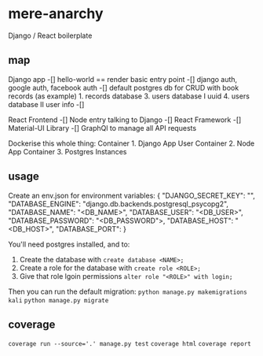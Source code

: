 # mere-anarchy
Django / React boilerplate

## map
Django app
-[] hello-world == render basic entry point
-[] django auth, google auth, facebook auth
-[] default postgres db for CRUD with book records (as example)
    1. records database
    3. users database I uuid
    4. users database II user info
-[] 

React Frontend
-[] Node entry talking to Django
-[] React Framework
-[] Material-UI Library 
-[] GraphQl to manage all API requests

Dockerise this whole thing:
Container 1. Django App User
Container 2. Node App
Container 3. Postgres Instances

## usage
Create an env.json for environment variables:
{
    "DJANGO_SECRET_KEY": "<your-secret-key>",
    "DATABASE_ENGINE": "django.db.backends.postgresql_psycopg2",
    "DATABASE_NAME": "<DB_NAME>",
    "DATABASE_USER": "<DB_USER>",
    "DATABASE_PASSWORD": "<DB_PASSWORD">,
    "DATABASE_HOST": "<DB_HOST>",
    "DATABASE_PORT": <PORT>
}

You'll need postgres installed, and to:
1. Create the database with `create database <NAME>;`
2. Create a role for the database with `create role <ROLE>;`
3. Give that role lgoin permissions `alter role "<ROLE>" with login;`

Then you can run the default migration:
```python manage.py makemigrations kali```
```python manage.py migrate```

## coverage
```coverage run --source='.' manage.py test```
```coverage html```
```coverage report```